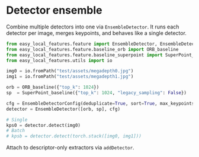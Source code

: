 # Detector ensemble

Combine multiple detectors into one via `EnsembleDetector`. It runs each detector per image, merges keypoints, and behaves like a single detector.

```python
from easy_local_features.feature import EnsembleDetector, EnsembleDetectorConfig
from easy_local_features.feature.baseline_orb import ORB_baseline
from easy_local_features.feature.baseline_superpoint import SuperPoint_baseline
from easy_local_features.utils import io

img0 = io.fromPath("test/assets/megadepth0.jpg")
img1 = io.fromPath("test/assets/megadepth1.jpg")

orb = ORB_baseline({"top_k": 1024})
sp  = SuperPoint_baseline({"top_k": 1024, "legacy_sampling": False})

cfg = EnsembleDetectorConfig(deduplicate=True, sort=True, max_keypoints=2048)
detector = EnsembleDetector([orb, sp], cfg)

# Single
kps0 = detector.detect(img0)
# Batch
# kpsb = detector.detect(torch.stack([img0, img1]))
```

Attach to descriptor-only extractors via `addDetector`.

